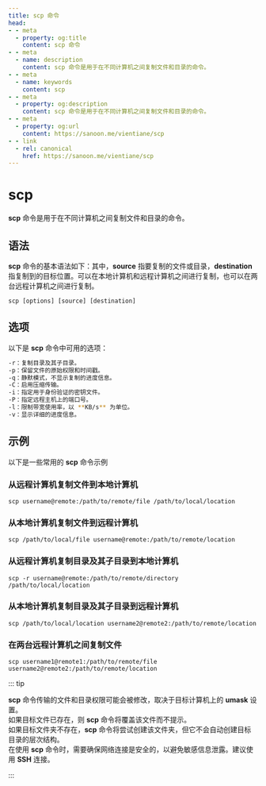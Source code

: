 ```yaml
---
title: scp 命令
head:
- - meta
  - property: og:title
    content: scp 命令
- - meta
  - name: description
    content: scp 命令是用于在不同计算机之间复制文件和目录的命令。
- - meta
  - name: keywords
    content: scp
- - meta
  - property: og:description
    content: scp 命令是用于在不同计算机之间复制文件和目录的命令。
- - meta
  - property: og:url
    content: https://sanoon.me/vientiane/scp
- - link
  - rel: canonical
    href: https://sanoon.me/vientiane/scp
---
```


# scp
**scp** 命令是用于在不同计算机之间复制文件和目录的命令。

## 语法
**scp** 命令的基本语法如下：其中，**source** 指要复制的文件或目录，**destination** 指复制到的目标位置。可以在本地计算机和远程计算机之间进行复制，也可以在两台远程计算机之间进行复制。

```shell
scp [options] [source] [destination]
```

## 选项

以下是 **scp** 命令中可用的选项：
```bash
-r：复制目录及其子目录。
-p：保留文件的原始权限和时间戳。
-q：静默模式，不显示复制的进度信息。
-C：启用压缩传输。
-i：指定用于身份验证的密钥文件。
-P：指定远程主机上的端口号。
-l：限制带宽使用率，以 **KB/s** 为单位。
-v：显示详细的进度信息。
```

## 示例
以下是一些常用的 **scp** 命令示例

### 从远程计算机复制文件到本地计算机
```shell
scp username@remote:/path/to/remote/file /path/to/local/location
```

### 从本地计算机复制文件到远程计算机
```shell
scp /path/to/local/file username@remote:/path/to/remote/location
```

### 从远程计算机复制目录及其子目录到本地计算机
```shell
scp -r username@remote:/path/to/remote/directory /path/to/local/location
```

### 从本地计算机复制目录及其子目录到远程计算机
```shell
scp /path/to/local/location username2@remote2:/path/to/remote/location
```

### 在两台远程计算机之间复制文件
```shell
scp username1@remote1:/path/to/remote/file username2@remote2:/path/to/remote/location
```
    
::: tip

**scp** 命令传输的文件和目录权限可能会被修改，取决于目标计算机上的 **umask** 设置。     
如果目标文件已存在，则 **scp** 命令将覆盖该文件而不提示。     
如果目标文件夹不存在，**scp** 命令将尝试创建该文件夹，但它不会自动创建目标目录的层次结构。     
在使用 **scp** 命令时，需要确保网络连接是安全的，以避免敏感信息泄露。建议使用 **SSH** 连接。     

:::    
    
